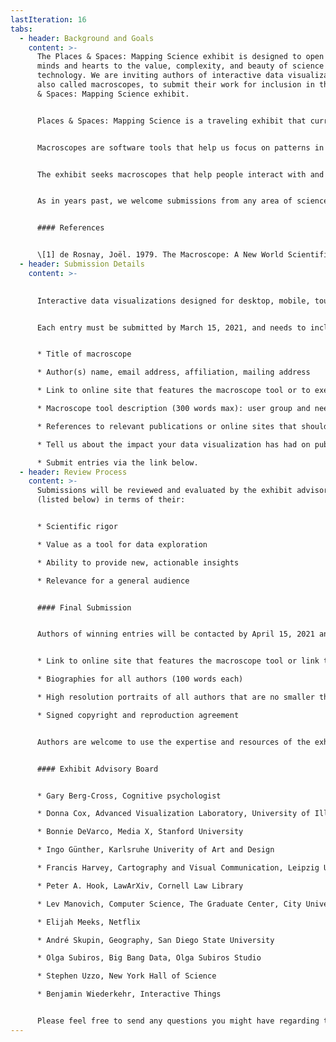 ```yaml
---
lastIteration: 16
tabs:
  - header: Background and Goals
    content: >-
      The Places & Spaces: Mapping Science exhibit is designed to open people’s
      minds and hearts to the value, complexity, and beauty of science and
      technology. We are inviting authors of interactive data visualizations,
      also called macroscopes, to submit their work for inclusion in the Places
      & Spaces: Mapping Science exhibit.


      Places & Spaces: Mapping Science is a traveling exhibit that currently features 100 maps and 20 interactive macroscopes from a wide range of disciplines. Since 2005, the exhibit has traveled to 28 countries and appeared in various formats at over 382 venues and events, including the Davos Economic Forum, National Academy of Sciences, and the New York Public Library. News coverage has appeared in Nature, Science, USA Today, and Wired.


      Macroscopes are software tools that help us focus on patterns in data that are too large or complex to see with the naked eye. The term macroscope was first coined in 1979 by Joël de Rosnay in a book titled The Macroscope: A New World Scientific System \[1]. To meet the challenges posed by the rapidly increasing abundance, diversity, and complexity of information, de Rosnay proposes the macroscope, a tool for observing “what is at once too great, too slow, and too complex for our eyes.”


      The exhibit seeks macroscopes that help people interact with and understand data in new ways. Macroscopes that use novel data sets and algorithms, or employ innovative user interface designs are particularly welcome. The exhibit aims to set de facto standards for mapping the landscape of education, science, and technology, see <http://scimaps.org/iteration/macroscopes> for macroscopes already included in the exhibit.


      As in years past, we welcome submissions from any area of science. However, this year we are particularly interested in macroscopes that help us better understand, prepare for, or confront the many challenges we face as a people. The Covid-19 global pandemic has thrown a spotlight on—and in many cases exacerbated the impact of—long-standing inequalities in health care, education, employment, and well-being. Many communities struggle with issues of mental health and drug addiction. And, of course, we are still in the midst of an environmental crisis that seems to grow more dire everyday. Thus, the need is great for macroscope tools that can have a real impact on the way we confront these and the many other challenges ahead.


      #### References


      \[1] de Rosnay, Joël. 1979. The Macroscope: A New World Scientific System. New York: Harper & Row.
  - header: Submission Details
    content: >-
      

      Interactive data visualizations designed for desktop, mobile, touch-enabled, and/or large (e.g., tiled wall) devices are all welcome. To be incorporated into our exhibit kiosk, macroscopes must be 1) web-based, 2) touch-enabled, 3) allowed to run inside an iframe element, 4) have CORS enabled for http://idemo.cns.iu.edu, and 5) served over HTTPS. Macroscopes will be deployed on a 46” multi-touch display running Ubuntu 18.04 LTS and Chrome 69. Each macroscope should be fully functional for at least two years. Macroscopes might be deployed using other hardware, please contact the curatorial team to discuss options. Macroscope authors should be available to work with the exhibit staff over a period of three months to prepare the macroscopes for public display and travel.


      Each entry must be submitted by March 15, 2021, and needs to include:


      * Title of macroscope

      * Author(s) name, email address, affiliation, mailing address

      * Link to online site that features the macroscope tool or to executable code

      * Macroscope tool description (300 words max): user group and needs served, data used, data analysis performed, visualization techniques applied, and main insights gained

      * References to relevant publications or online sites that should be cited, links to related projects or works

      * Tell us about the impact your data visualization has had on public awareness, social policy, or political action.

      * Submit entries via the link below.
  - header: Review Process
    content: >-
      Submissions will be reviewed and evaluated by the exhibit advisory board
      (listed below) in terms of their:


      * Scientific rigor

      * Value as a tool for data exploration

      * Ability to provide new, actionable insights

      * Relevance for a general audience


      #### Final Submission


      Authors of winning entries will be contacted by April 15, 2021 and invited to submit final entries by May 30, 2021. Each final entry consists of:


      * Link to online site that features the macroscope tool or link to executable code. This must be a fully self-contained version of the macroscope that can operate without any outside links and without opening new windows.

      * Biographies for all authors (100 words each)

      * High resolution portraits of all authors that are no smaller than 360 x 450 pixels, or 1.2" x 1.5" at 300 dpi.

      * Signed copyright and reproduction agreement


      Authors are welcome to use the expertise and resources of the exhibit curators and designers. The macroscopes are expected to be ready for display by August 31, 2021.


      #### Exhibit Advisory Board


      * Gary Berg-Cross, Cognitive psychologist

      * Donna Cox, Advanced Visualization Laboratory, University of Illinois at Urbana-Champaign

      * Bonnie DeVarco, Media X, Stanford University

      * Ingo Günther, Karlsruhe Univerity of Art and Design

      * Francis Harvey, Cartography and Visual Communication, Leipzig University

      * Peter A. Hook, LawArXiv, Cornell Law Library

      * Lev Manovich, Computer Science, The Graduate Center, City University of New York

      * Elijah Meeks, Netflix

      * André Skupin, Geography, San Diego State University

      * Olga Subiros, Big Bang Data, Olga Subiros Studio

      * Stephen Uzzo, New York Hall of Science

      * Benjamin Wiederkehr, Interactive Things


      Please feel free to send any questions you might have regarding the judging process to Katy Börner (ude.anaidni@ytak) and use the subject heading “Macroscope Inquiry.”
---
```

